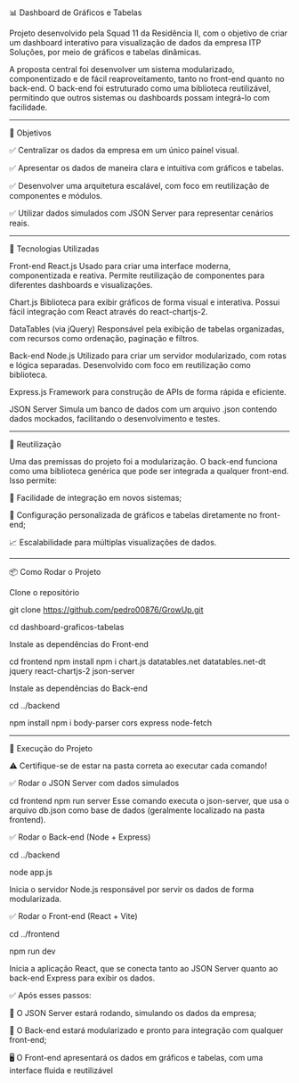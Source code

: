📊 Dashboard de Gráficos e Tabelas

Projeto desenvolvido pela Squad 11 da Residência II, com o objetivo de criar um dashboard interativo para visualização de dados da empresa ITP Soluções, por meio de gráficos e tabelas dinâmicas.

A proposta central foi desenvolver um sistema modularizado, componentizado e de fácil reaproveitamento, tanto no front-end quanto no back-end. O back-end foi estruturado como uma biblioteca reutilizável, permitindo que outros sistemas ou dashboards possam integrá-lo com facilidade.

-------------------------------------------------------------------------------------------------------------------------------------------------------------------------------------------------------------------------------------------------------------------------------

🎯 Objetivos

✅ Centralizar os dados da empresa em um único painel visual.

✅ Apresentar os dados de maneira clara e intuitiva com gráficos e tabelas.

✅ Desenvolver uma arquitetura escalável, com foco em reutilização de componentes e módulos.

✅ Utilizar dados simulados com JSON Server para representar cenários reais.

-------------------------------------------------------------------------------------------------------------------------------------------------------------------------------------------------------------------------------------------------------------------------------

🚀 Tecnologias Utilizadas

Front-end React.js Usado para criar uma interface moderna, componentizada e reativa. Permite reutilização de componentes para diferentes dashboards e visualizações.

Chart.js Biblioteca para exibir gráficos de forma visual e interativa. Possui fácil integração com React através do react-chartjs-2.

DataTables (via jQuery) Responsável pela exibição de tabelas organizadas, com recursos como ordenação, paginação e filtros.

Back-end Node.js Utilizado para criar um servidor modularizado, com rotas e lógica separadas. Desenvolvido com foco em reutilização como biblioteca.

Express.js Framework para construção de APIs de forma rápida e eficiente.

JSON Server Simula um banco de dados com um arquivo .json contendo dados mockados, facilitando o desenvolvimento e testes.

-------------------------------------------------------------------------------------------------------------------------------------------------------------------------------------------------------------------------------------------------------------------------------

🔄 Reutilização

Uma das premissas do projeto foi a modularização. O back-end funciona como uma biblioteca genérica que pode ser integrada a qualquer front-end. Isso permite:

🚀 Facilidade de integração em novos sistemas;

🎨 Configuração personalizada de gráficos e tabelas diretamente no front-end;

📈 Escalabilidade para múltiplas visualizações de dados.

-------------------------------------------------------------------------------------------------------------------------------------------------------------------------------------------------------------------------------------------------------------------------------

📦 Como Rodar o Projeto

Clone o repositório 

git clone https://github.com/pedro00876/GrowUp.git 

cd dashboard-graficos-tabelas

Instale as dependências do Front-end 

cd frontend npm install npm i chart.js datatables.net datatables.net-dt jquery react-chartjs-2 json-server

Instale as dependências do Back-end 

cd ../backend 

npm install npm i body-parser cors express node-fetch

-------------------------------------------------------------------------------------------------------------------------------------------------------------------------------------------------------------------------------------------------------------------------------

🚀 Execução do Projeto

⚠️ Certifique-se de estar na pasta correta ao executar cada comando!

✅ Rodar o JSON Server com dados simulados

cd frontend npm run server 
Esse comando executa o json-server, que usa o arquivo db.json como base de dados (geralmente localizado na pasta frontend).

✅ Rodar o Back-end (Node + Express)

cd ../backend 

node app.js 

Inicia o servidor Node.js responsável por servir os dados de forma modularizada.

✅ Rodar o Front-end (React + Vite)

cd ../frontend 

npm run dev 

Inicia a aplicação React, que se conecta tanto ao JSON Server quanto ao back-end Express para exibir os dados.

✅ Após esses passos:

📁 O JSON Server estará rodando, simulando os dados da empresa;

🔧 O Back-end estará modularizado e pronto para integração com qualquer front-end;

🖥️ O Front-end apresentará os dados em gráficos e tabelas, com uma interface fluida e reutilizável
